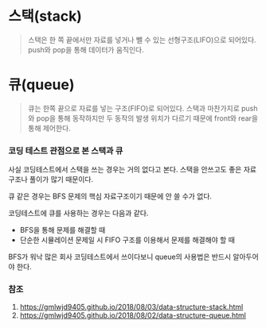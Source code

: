 # 스택(stack)

> 스택은 한 쪽 끝에서만 자료를 넣거나 뺄 수 있는 선형구조(LIFO)으로 되어있다. push와 pop을 통해 데이터가 움직인다. 



# 큐(queue)

> 큐는 한쪽 끝으로 자료를 넣는 구조(FIFO)로 되어있다. 스택과 마찬가지로 push와 pop을 통해 동작하지만 두 동작의 발생 위치가 다르기 때문에 front와 rear을 통해 제어한다.





### 코딩 테스트 관점으로 본 스택과 큐

사실 코딩테스트에서 스택을 쓰는 경우는 거의 없다고 본다. 스택을 안쓰고도 좋은 자료구조나 풀이가 많기 때문이다.

큐 같은 경우는 BFS 문제의 핵심 자료구조이기 때문에 안 쓸 수가 없다.

코딩테스트에 큐를 사용하는 경우는 다음과 같다.
- BFS을 통해 문제를 해결할 때
- 단순한 시뮬레이션 문제일 시 FIFO 구조를 이용해서 문제를 해결해야 할 때

BFS가 워낙 많은 회사 코딩테스트에서 쓰이다보니 queue의 사용법은 반드시 알아두어야 한다.



### 참조

1. https://gmlwjd9405.github.io/2018/08/03/data-structure-stack.html
2. https://gmlwjd9405.github.io/2018/08/02/data-structure-queue.html